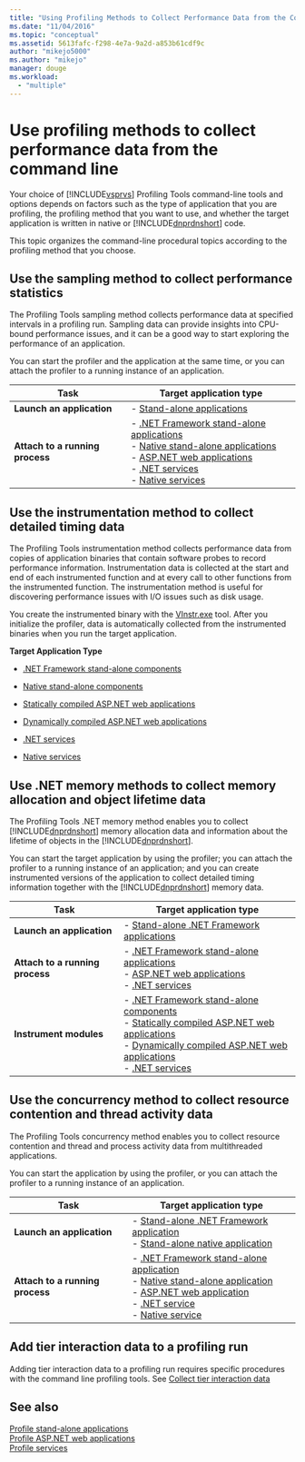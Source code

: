 ```yaml
---
title: "Using Profiling Methods to Collect Performance Data from the Command Line | Microsoft Docs"
ms.date: "11/04/2016"
ms.topic: "conceptual"
ms.assetid: 5613fafc-f298-4e7a-9a2d-a853b61cdf9c
author: "mikejo5000"
ms.author: "mikejo"
manager: douge
ms.workload: 
  - "multiple"
---
```

# Use profiling methods to collect performance data from the command line
Your choice of [!INCLUDE[vsprvs](../code-quality/includes/vsprvs_md.md)] Profiling Tools command-line tools and options depends on factors such as the type of application that you are profiling, the profiling method that you want to use, and whether the target application is written in native or [!INCLUDE[dnprdnshort](../code-quality/includes/dnprdnshort_md.md)] code.  
  
 This topic organizes the command-line procedural topics according to the profiling method that you choose.  
  
## Use the sampling method to collect performance statistics  
 The Profiling Tools sampling method collects performance data at specified intervals in a profiling run. Sampling data can provide insights into CPU-bound performance issues, and it can be a good way to start exploring the performance of an application.  
  
 You can start the profiler and the application at the same time, or you can attach the profiler to a running instance of an application.  
  
|Task|Target application type|  
|----------|-----------------------------|  
|**Launch an application**|-   [Stand-alone applications](../profiling/how-to-launch-a-stand-alone-app-and-collect-application-statistics.md)|  
|**Attach to a running process**|-   [.NET Framework stand-alone applications](../profiling/how-to-attach-the-profiler-to-a-dotnet-app-and-collect-application-statistics.md)<br />-   [Native stand-alone applications](../profiling/how-to-attach-the-profiler-to-a-native-app-and-collect-application-statistics.md)<br />-   [ASP.NET web applications](../profiling/how-to-attach-the-profiler-to-an-aspnet-web-application-to-collect-application-statistics-by-using-the-command-line.md)<br />-   [.NET services](../profiling/how-to-attach-the-profiler-to-a-dotnet-service-to-collect-application-statistics-by-using-the-command-line.md)<br />-   [Native services](../profiling/how-to-attach-the-profiler-to-a-native-service-to-collect-application-statistics-by-using-the-command-line.md)|  
  
## Use the instrumentation method to collect detailed timing data  
 The Profiling Tools instrumentation method collects performance data from copies of application binaries that contain software probes to record performance information. Instrumentation data is collected at the start and end of each instrumented function and at every call to other functions from the instrumented function. The instrumentation method is useful for discovering performance issues with I/O issues such as disk usage.  
  
 You create the instrumented binary with the [VInstr.exe](../profiling/vsinstr.md) tool. After you initialize the profiler, data is automatically collected from the instrumented binaries when you run the target application.  
  
 **Target Application Type**  
  
-   [.NET Framework stand-alone components](../profiling/how-to-instrument-a-dotnet-framework-component-and-collect-timing-data.md)  
  
-   [Native stand-alone components](../profiling/how-to-instrument-a-native-component-and-collect-timing-data.md)  
  
-   [Statically compiled ASP.NET web applications](../profiling/how-to-instrument-statically-compiled-aspnet-and-collect-detailed-timing-data.md)  
  
-   [Dynamically compiled ASP.NET web applications](../profiling/how-to-instrument-a-dynamically-compiled-aspnet-app-and-collect-timing-data.md)  
  
-   [.NET services](../profiling/how-to-instrument-a-dotnet-service-and-collect-detailed-timing-data-by-using-the-profiler-command-line.md)  
  
-   [Native services](../profiling/how-to-instrument-a-native-service-and-collect-detailed-timing-data-by-using-the-profiler-command-line.md)  
  
## Use .NET memory methods to collect memory allocation and object lifetime data  
 The Profiling Tools .NET memory method enables you to collect [!INCLUDE[dnprdnshort](../code-quality/includes/dnprdnshort_md.md)] memory allocation data and information about the lifetime of objects in the [!INCLUDE[dnprdnshort](../code-quality/includes/dnprdnshort_md.md)].  
  
 You can start the target application by using the profiler; you can attach the profiler to a running instance of an application; and you can create instrumented versions of the application to collect detailed timing information together with the [!INCLUDE[dnprdnshort](../code-quality/includes/dnprdnshort_md.md)] memory data.  
  
|Task|Target application type|  
|----------|-----------------------------|  
|**Launch an application**|-   [Stand-alone .NET Framework applications](../profiling/how-to-launch-a-stand-alone-dotnet-framework-app-to-collect-memory-data.md)|  
|**Attach to a running process**|-   [.NET Framework stand-alone applications](../profiling/how-to-attach-the-profiler-to-a-dotnet-framework-app-to-collect-memory-data.md)<br />-   [ASP.NET web applications](../profiling/how-to-attach-the-profiler-to-an-aspnet-web-application-to-collect-memory-data-by-using-the-command-line.md)<br />-   [.NET services](../profiling/how-to-attach-the-profiler-to-a-dotnet-service-to-collect-memory-data-by-using-the-command-line.md)|  
|**Instrument modules**|-   [.NET Framework stand-alone components](../profiling/how-to-instrument-a-dotnet-framework-component-and-collect-memory-data.md)<br />-   [Statically compiled ASP.NET web applications](../profiling/how-to-instrument-a-statically-compiled-aspnet-app-and-collect-memory-data.md)<br />-   [Dynamically compiled ASP.NET web applications](../profiling/how-to-instrument-a-dynamically-compiled-aspnet-web-application-and-collect-memory-data.md)<br />-   [.NET services](../profiling/how-to-instrument-a-dotnet-framework-service-and-collect-memory-data-by-using-the-profiler-command-line.md)|  
  
## Use the concurrency method to collect resource contention and thread activity data  
 The Profiling Tools concurrency method enables you to collect resource contention and thread and process activity data from multithreaded applications.  
  
 You can start the application by using the profiler, or you can attach the profiler to a running instance of an application.  
  
|Task|Target application type|  
|----------|-----------------------------|  
|**Launch an application**|-   [Stand-alone .NET Framework application](../profiling/how-to-launch-a-stand-alone-dotnet-framework-app-to-collect-concurrency-data.md)<br />-   [Stand-alone native application](../profiling/how-to-launch-a-stand-alone-native-application-to-collect-concurrency-data.md)|  
|**Attach to a running process**|-   [.NET Framework stand-alone application](../profiling/how-to-attach-the-profiler-to-a-dotnet-app-and-collect-concurrency-data.md)<br />-   [Native stand-alone application](../profiling/how-to-attach-the-profiler-to-a-native-app-and-collect-concurrency-data.md)<br />-   [ASP.NET web application](../profiling/how-to-attach-the-profiler-to-an-aspnet-web-application-to-collect-concurrency-data-by-using-the-command-line.md)<br />-   [.NET service](../profiling/how-to-attach-the-profiler-to-a-dotnet-service-to-collect-concurrency-data-by-using-the-command-line.md)<br />-   [Native service](../profiling/how-to-attach-the-profiler-to-a-native-service-to-collect-concurrency-data-by-using-the-command-line.md)|  
  
## Add tier interaction data to a profiling run  
 Adding tier interaction data to a profiling run requires specific procedures with the command line profiling tools. See [Collect tier interaction data](../profiling/adding-tier-interaction-data-from-the-command-line.md)  
  
## See also  
 [Profile stand-alone applications](../profiling/command-line-profiling-of-stand-alone-applications.md)   
 [Profile ASP.NET web applications](../profiling/command-line-profiling-of-aspnet-web-applications.md)   
 [Profile services](../profiling/command-line-profiling-of-services.md)